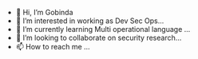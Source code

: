 - 👋 Hi, I’m Gobinda
- 👀 I’m interested in working as Dev Sec Ops...
- 🌱 I’m currently learning Multi operational language ...
- 💞️ I’m looking to collaborate on security research...
- 📫 How to reach me ...

<!---
gobindak2/gobindak2 is a ✨ special ✨ repository because its `README.md` (this file) appears on your GitHub profile.
You can click the Preview link to take a look at your changes.
--->
